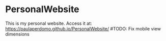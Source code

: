 # PersonalWebsite

This is my personal website. Access it at: https://paulaperdomo.github.io/PersonalWebsite/
#TODO: Fix mobile view dimensions
